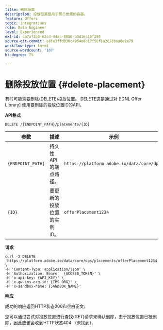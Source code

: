 ```yaml
---
title: 删除版面
description: 投放位置是用于展示优惠的容器。
feature: Offers
topic: Integrations
role: Data Engineer
level: Experienced
exl-id: ca7af3b0-62cd-44ac-8856-b3d1ec15f284
source-git-commit: e8fe3ffd936c4954e8b17f58f1a2628bea0e2e79
workflow-type: tm+mt
source-wordcount: '107'
ht-degree: 7%

---
```


# 删除投放位置 {#delete-placement}

有时可能需要删除(DELETE)投放位置。 DELETE这是通过对 [!DNL Offer Library] 使用要删除的投放位置ID的API。

**API格式**

```http
DELETE /{ENDPOINT_PATH}/placements/{ID}
```

| 参数 | 描述 | 示例 |
| --------- | ----------- | ------- |
| `{ENDPOINT_PATH}` | 持久性API的端点路径。 | `https://platform.adobe.io/data/core/dps/` |
| `{ID}` | 要更新的投放位置的实例ID。 | `offerPlacement1234` |

**请求**

```shell
curl -X DELETE 'https://platform.adobe.io/data/core/dps/placements/offerPlacement1234' \
-H 'Content-Type: application/json' \
-H 'Authorization: Bearer  {ACCESS_TOKEN}' \
-H 'x-api-key: {API_KEY}' \
-H 'x-gw-ims-org-id: {IMS_ORG}' \
-H 'x-sandbox-name: {SANDBOX_NAME}'
```

**响应**

成功的响应返回HTTP状态200和空白正文。

您可以通过尝试对投放位置进行查找(GET)请求来确认删除，由于投放位置已被删除，因此应该会收到HTTP状态404 （未找到）。